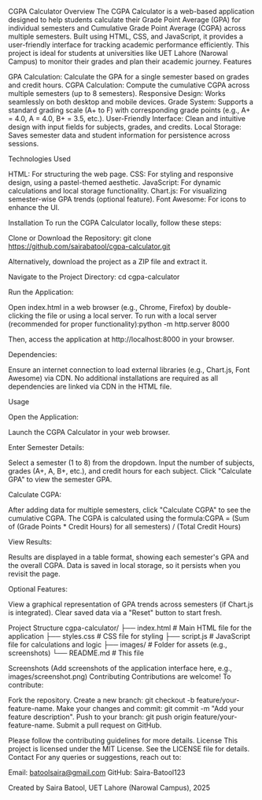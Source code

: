 CGPA Calculator
Overview
The CGPA Calculator is a web-based application designed to help students calculate their Grade Point Average (GPA) for individual semesters and Cumulative Grade Point Average (CGPA) across multiple semesters. Built using HTML, CSS, and JavaScript, it provides a user-friendly interface for tracking academic performance efficiently. This project is ideal for students at universities like UET Lahore (Narowal Campus) to monitor their grades and plan their academic journey.
Features

GPA Calculation: Calculate the GPA for a single semester based on grades and credit hours.
CGPA Calculation: Compute the cumulative CGPA across multiple semesters (up to 8 semesters).
Responsive Design: Works seamlessly on both desktop and mobile devices.
Grade System: Supports a standard grading scale (A+ to F) with corresponding grade points (e.g., A+ = 4.0, A = 4.0, B+ = 3.5, etc.).
User-Friendly Interface: Clean and intuitive design with input fields for subjects, grades, and credits.
Local Storage: Saves semester data and student information for persistence across sessions.

Technologies Used

HTML: For structuring the web page.
CSS: For styling and responsive design, using a pastel-themed aesthetic.
JavaScript: For dynamic calculations and local storage functionality.
Chart.js: For visualizing semester-wise GPA trends (optional feature).
Font Awesome: For icons to enhance the UI.

Installation
To run the CGPA Calculator locally, follow these steps:

Clone or Download the Repository:
git clone https://github.com/sairabatool/cgpa-calculator.git

Alternatively, download the project as a ZIP file and extract it.

Navigate to the Project Directory:
cd cgpa-calculator


Run the Application:

Open index.html in a web browser (e.g., Chrome, Firefox) by double-clicking the file or using a local server.
To run with a local server (recommended for proper functionality):python -m http.server 8000

Then, access the application at http://localhost:8000 in your browser.


Dependencies:

Ensure an internet connection to load external libraries (e.g., Chart.js, Font Awesome) via CDN.
No additional installations are required as all dependencies are linked via CDN in the HTML file.



Usage

Open the Application:

Launch the CGPA Calculator in your web browser.


Enter Semester Details:

Select a semester (1 to 8) from the dropdown.
Input the number of subjects, grades (A+, A, B+, etc.), and credit hours for each subject.
Click "Calculate GPA" to view the semester GPA.


Calculate CGPA:

After adding data for multiple semesters, click "Calculate CGPA" to see the cumulative CGPA.
The CGPA is calculated using the formula:CGPA = (Sum of (Grade Points * Credit Hours) for all semesters) / (Total Credit Hours)




View Results:

Results are displayed in a table format, showing each semester's GPA and the overall CGPA.
Data is saved in local storage, so it persists when you revisit the page.


Optional Features:

View a graphical representation of GPA trends across semesters (if Chart.js is integrated).
Clear saved data via a "Reset" button to start fresh.



Project Structure
cgpa-calculator/
├── index.html        # Main HTML file for the application
├── styles.css        # CSS file for styling
├── script.js         # JavaScript file for calculations and logic
├── images/           # Folder for assets (e.g., screenshots)
└── README.md         # This file

Screenshots
(Add screenshots of the application interface here, e.g., images/screenshot.png)
Contributing
Contributions are welcome! To contribute:

Fork the repository.
Create a new branch: git checkout -b feature/your-feature-name.
Make your changes and commit: git commit -m "Add your feature description".
Push to your branch: git push origin feature/your-feature-name.
Submit a pull request on GitHub.

Please follow the contributing guidelines for more details.
License
This project is licensed under the MIT License. See the LICENSE file for details.
Contact
For any queries or suggestions, reach out to:


Email: batoolsaira@gmail.com
GitHub: Saira-Batool123


Created by Saira Batool, UET Lahore (Narowal Campus), 2025
